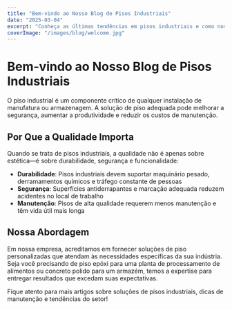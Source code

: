 ```yaml
---
title: "Bem-vindo ao Nosso Blog de Pisos Industriais"
date: "2025-03-04"
excerpt: "Conheça as últimas tendências em pisos industriais e como nossos serviços podem ajudar seu negócio."
coverImage: "/images/blog/welcome.jpg"
---
```


# Bem-vindo ao Nosso Blog de Pisos Industriais

O piso industrial é um componente crítico de qualquer instalação de manufatura ou armazenagem. A solução de piso adequada pode melhorar a segurança, aumentar a produtividade e reduzir os custos de manutenção.

## Por Que a Qualidade Importa

Quando se trata de pisos industriais, a qualidade não é apenas sobre estética—é sobre durabilidade, segurança e funcionalidade:

- **Durabilidade**: Pisos industriais devem suportar maquinário pesado, derramamentos químicos e tráfego constante de pessoas
- **Segurança**: Superfícies antiderrapantes e marcação adequada reduzem acidentes no local de trabalho
- **Manutenção**: Pisos de alta qualidade requerem menos manutenção e têm vida útil mais longa

## Nossa Abordagem

Em nossa empresa, acreditamos em fornecer soluções de piso personalizadas que atendam às necessidades específicas da sua indústria. Seja você precisando de piso epóxi para uma planta de processamento de alimentos ou concreto polido para um armazém, temos a expertise para entregar resultados que excedam suas expectativas.

Fique atento para mais artigos sobre soluções de pisos industriais, dicas de manutenção e tendências do setor!